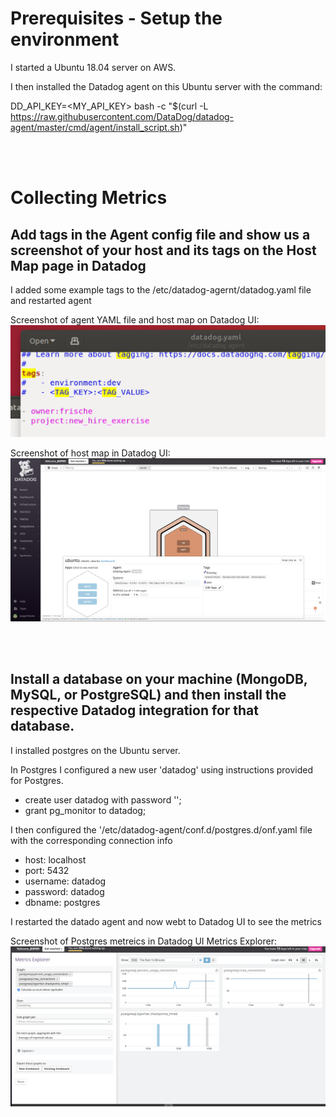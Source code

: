# Prerequisites - Setup the environment

I started a Ubuntu 18.04 server on AWS.

I then installed the Datadog agent on this Ubuntu server with the command:

DD_API_KEY=<MY_API_KEY> bash -c "$(curl -L https://raw.githubusercontent.com/DataDog/datadog-agent/master/cmd/agent/install_script.sh)"

<br/>
<br/>

# Collecting Metrics

## Add tags in the Agent config file and show us a screenshot of your host and its tags on the Host Map page in Datadog

I added some example tags to the /etc/datadog-agernt/datadog.yaml file and restarted agent

Screenshot of agent YAML file and host map on Datadog UI:
![YAML file with tags](./YAML_file_with_tags.png)

Screenshot of host map in Datadog UI:
![Host map with tags](./Host_map_with_tags.png)


<br/>
<br/>

## Install a database on your machine (MongoDB, MySQL, or PostgreSQL) and then install the respective Datadog integration for that database.

I installed postgres on the Ubuntu server.

In Postgres I configured a new user 'datadog' using instructions provided for Postgres.

- create user datadog with password '<PASSWORD>';
- grant pg_monitor to datadog;
  
I then configured the '/etc/datadog-agent/conf.d/postgres.d/onf.yaml file with the corresponding connection info

- host: localhost
- port: 5432
- username: datadog
- password: datadog
- dbname: postgres

I restarted the datado agent and now webt to Datadog UI to see the metrics

Screenshot of Postgres metreics in Datadog UI Metrics Explorer:
![Postgres metrics](./Postgres_metrics.png)
